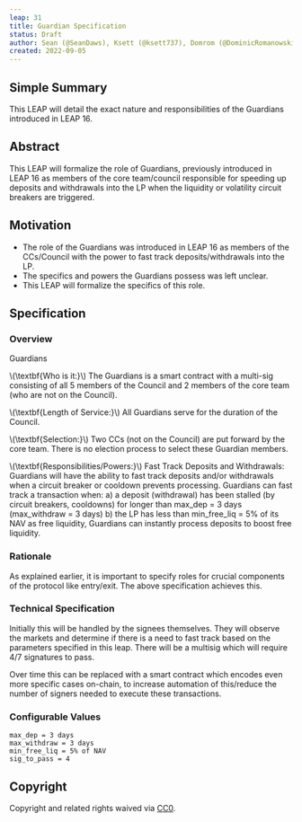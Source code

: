 ```yaml
---
leap: 31
title: Guardian Specification
status: Draft
author: Sean (@SeanDaws), Ksett (@ksett737), Domrom (@DominicRomanowski)
created: 2022-09-05
---
```


<!--You can leave these HTML comments in your merged LEAP and delete the visible duplicate text guides, they will not appear and may be helpful to refer to if you edit it again. This is the suggested template for new LEAPs. Note that a LEAP number will be assigned by an editor. When opening a pull request to submit your LEAP, please use an abbreviated title in the filename, `leap-draft_title_abbrev.md`. The title should be 44 characters or less.-->

## Simple Summary
<!--"If you can't explain it simply, you don't understand it well enough." Simply describe the outcome the proposed changes intends to achieve. This should be non-technical and accessible to a casual community member.-->
This LEAP will detail the exact nature and responsibilities of the Guardians introduced in LEAP 16.

## Abstract
<!--A short (~200 word) description of the proposed change, the abstract should clearly describe the proposed change. This is what *will* be done if the LEAP is implemented, not *why* it should be done or *how* it will be done. If the LEAP proposes deploying a new contract, write, "we propose to deploy a new contract that will do x".-->

This LEAP will formalize the role of Guardians, previously introduced in LEAP 16 as members of the core team/council responsible for speeding up deposits and withdrawals into the LP when the liquidity or volatility circuit breakers are triggered.

## Motivation
<!--This is the problem statement. This is the *why* of the LEAP. It should clearly explain *why* the current state of the protocol is inadequate.  It is critical that you explain *why* the change is needed, if the LEAP proposes changing how something is calculated, you must address *why* the current calculation is innaccurate or wrong. This is not the place to describe how the LEAP will address the issue!-->
- The role of the Guardians was introduced in LEAP 16 as members of the CCs/Council with the power to fast track deposits/withdrawals into the LP.
- The specifics and powers the Guardians possess was left unclear.
- This LEAP will formalize the specifics of this role.

## Specification
<!--The specification should describe the syntax and semantics of any new feature, there are five sections
1. Overview
2. Rationale
3. Technical Specification
4. Test Cases
5. Configurable Values
-->

### Overview
<!--This is a high level overview of *how* the LEAP will solve the problem. The overview should clearly describe how the new feature will be implemented.-->
Guardians

\\(\textbf{Who is it:}\\) The Guardians is a smart contract with a multi-sig consisting of all 5 members of the Council and 2 members of the core team (who are not on the Council).

\\(\textbf{Length of Service:}\\) All Guardians serve for the duration of the Council.

\\(\textbf{Selection:}\\)  Two CCs (not on the Council) are put forward by the core team. There is no election process to select these Guardian members.

\\(\textbf{Responsibilities/Powers:}\\)
Fast Track Deposits and Withdrawals: Guardians will have the ability to fast track deposits and/or withdrawals when a circuit breaker or cooldown prevents processing.
Guardians can fast track a transaction when:
a) a deposit (withdrawal) has been stalled (by circuit breakers, cooldowns) for longer than max_dep = 3 days (max_withdraw = 3 days)
b) the LP has less than min_free_liq = 5% of its NAV as free liquidity, Guardians can instantly process deposits to boost free liquidity.



### Rationale
<!--This is where you explain the reasoning behind how you propose to solve the problem. Why did you propose to implement the change in this way, what were the considerations and trade-offs. The rationale fleshes out what motivated the design and why particular design decisions were made. It should describe alternate designs that were considered and related work. The rationale may also provide evidence of consensus within the community, and should discuss important objections or concerns raised during discussion.-->
As explained earlier, it is important to specify roles for crucial components of the protocol like entry/exit. The above specification achieves this.

### Technical Specification
<!--The technical specification should outline the public API of the changes proposed. That is, changes to any of the interfaces Lyra currently exposes or the creations of new ones.-->

Initially this will be handled by the signees themselves. They will observe the markets and determine if there is a need to fast track based on the parameters specified in this leap. There will be a multisig which will require 4/7 signatures to pass.

Over time this can be replaced with a smart contract which encodes even more specific cases on-chain, to increase automation of this/reduce the number of signers needed to execute these transactions.


### Configurable Values
<!--Please list all values configurable under this implementation.-->
```
max_dep = 3 days
max_withdraw = 3 days
min_free_liq = 5% of NAV
sig_to_pass = 4
```

## Copyright
Copyright and related rights waived via [CC0](https://creativecommons.org/publicdomain/zero/1.0/).
